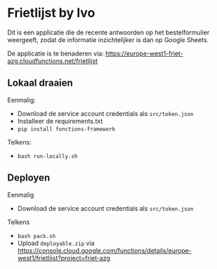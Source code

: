 # Frietlijst by Ivo
Dit is een applicatie die de recente antwoorden op het bestelformulier weergeeft, 
zodat de informatie inzichtelijker is dan op Google Sheets.

De applicatie is te benaderen via: https://europe-west1-friet-azg.cloudfunctions.net/frietlijst

## Lokaal draaien
Eenmalig:
- Download de service account credentials als `src/token.json`
- Installeer de requirements.txt
- `pip install functions-framework`

Telkens:
- `bash run-locally.sh`

## Deployen
Eenmalig
- Download de service account credentials als `src/token.json`

Telkens
- `bash pack.sh`
- Upload `deployable.zip` via https://console.cloud.google.com/functions/details/europe-west1/frietlijst?project=friet-azg